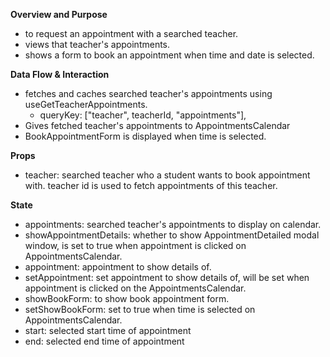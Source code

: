 **Overview and Purpose**

- to request an appointment with a searched teacher.
- views that teacher's appointments.
- shows a form to book an appointment when time and date is selected.

**Data Flow & Interaction**

- fetches and caches searched teacher's appointments using useGetTeacherAppointments.
  - queryKey: ["teacher", teacherId, "appointments"],
- Gives fetched teacher's appointments to AppointmentsCalendar
- BookAppointmentForm is displayed when time is selected.

**Props**

- teacher: searched teacher who a student wants to book appointment with.
  teacher id is used to fetch appointments of this teacher.

**State**

- appointments: searched teacher's appointments to display on calendar.
- showAppointmentDetails: whether to show AppointmentDetailed modal window, is set to
  true when appointment is clicked on AppointmentsCalendar.
- appointment: appointment to show details of.
- setAppointment: set appointment to show details of, will be set when appointment
  is clicked on the AppointmentsCalendar.
- showBookForm: to show book appointment form.
- setShowBookForm: set to true when time is selected on AppointmentsCalendar.
- start: selected start time of appointment
- end: selected end time of appointment
